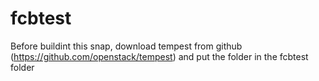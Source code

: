 # fcbtest
Before buildint this snap, download tempest from github (https://github.com/openstack/tempest)
and put the folder in the fcbtest folder
